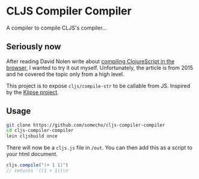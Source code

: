 # CLJS Compiler Compiler

A compiler to compile CLJS's compiler... 

## Seriously now
After reading David Nolen write about [compiling ClojureScript in the
browser](http://swannodette.github.io/2015/07/29/clojurescript-17/), I wanted
to try it out myself. Unfortunately, the article is from 2015 and he covered the
topic only from a high level.

This project is to expose `cljs/compile-str` to be callable from JS. Inspired by
the [Klipse project](https://github.com/viebel/klipse).

## Usage
```sh
git clone https://github.com/somecho/cljs-compiler-compiler
cd cljs-compiler-compiler
lein cljsbuild once
```
There will now be a `cljs.js` file in `/out`. You can then add this as a script
to your html document.

```js
cljs.compile("(+ 1 1)")
// returns '((1 + 1))\n'
```
